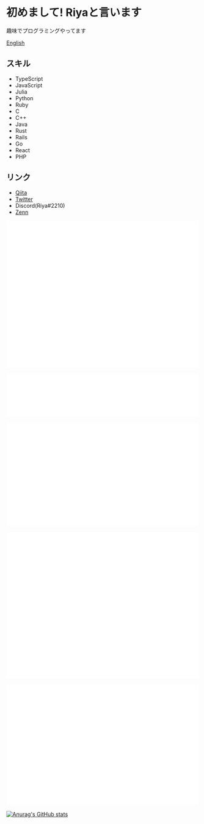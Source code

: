 # 初めまして! Riyaと言います

趣味でプログラミングやってます

[English](./README-en.md)

## スキル

+ TypeScript
+ JavaScript
+ Julia
+ Python
+ Ruby
+ C
+ C++
+ Java
+ Rust
+ Rails
+ Go
+ React
+ PHP

## リンク

+ [Qiita](https://qiita.com/riya81)
+ [Twitter](https://twitter.com/Riya31377928)
+ Discord(Riya#2210)
+ [Zenn](https://zenn.dev/riya_amemiya)

![Metrics](https://github.com/riya-amemiya/riya-amemiya/blob/main/github-metrics.svg)

![Metrics](https://github.com/riya-amemiya/riya-amemiya/blob/main/metrics.plugin.languages.svg)

![Metrics](https://github.com/riya-amemiya/riya-amemiya/blob/main/metrics.plugin.stars.svg)

![Metrics](https://github.com/riya-amemiya/riya-amemiya/blob/main/metrics.plugin.skyline.svg)

![Metrics](https://github.com/riya-amemiya/riya-amemiya/blob/main/metrics.plugin.calendar.full.svg)

[![Anurag's GitHub stats](https://github-readme-stats.vercel.app/api?username=riya-amemiya)](https://github.com/anuraghazra/github-readme-stats)

